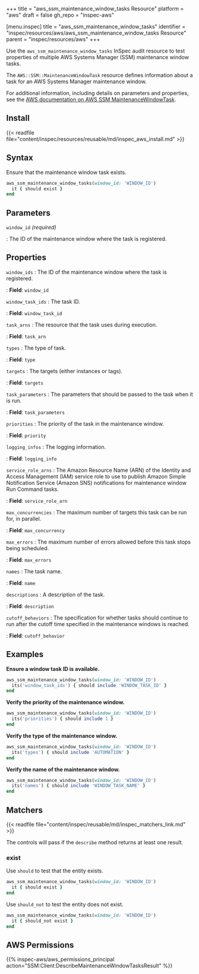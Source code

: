 +++
title = "aws_ssm_maintenance_window_tasks Resource"
platform = "aws"
draft = false
gh_repo = "inspec-aws"

[menu.inspec]
title = "aws_ssm_maintenance_window_tasks"
identifier = "inspec/resources/aws/aws_ssm_maintenance_window_tasks Resource"
parent = "inspec/resources/aws"
+++

Use the `aws_ssm_maintenance_window_tasks` InSpec audit resource to test properties of multiple AWS Systems Manager (SSM) maintenance window tasks.

The `AWS::SSM::MaintenanceWindowTask` resource defines information about a task for an AWS Systems Manager maintenance window.

For additional information, including details on parameters and properties, see the [AWS documentation on AWS SSM MaintenanceWindowTask](https://docs.aws.amazon.com/AWSCloudFormation/latest/UserGuide/aws-resource-ssm-maintenancewindowtask.html).

## Install

{{< readfile file="content/inspec/resources/reusable/md/inspec_aws_install.md" >}}

## Syntax

Ensure that the maintenance window task exists.

```ruby
aws_ssm_maintenance_window_tasks(window_id: 'WINDOW_ID')
  it { should exist }
end
```

## Parameters

`window_id` _(required)_

: The ID of the maintenance window where the task is registered.

## Properties

`window_ids`
: The ID of the maintenance window where the task is registered.

: **Field**: `window_id`

`window_task_ids`
: The task ID.

: **Field**: `window_task_id`

`task_arns`
: The resource that the task uses during execution.

: **Field**: `task_arn`

`types`
: The type of task.

: **Field**: `type`

`targets`
: The targets (either instances or tags).

: **Field**: `targets`

`task_parameters`
: The parameters that should be passed to the task when it is run.

: **Field**: `task_parameters`

`priorities`
: The priority of the task in the maintenance window.

: **Field**: `priority`

`logging_infos`
: The logging information.

: **Field**: `logging_info`

`service_role_arns`
: The Amazon Resource Name (ARN) of the Identity and Access Management (IAM) service role to use to publish Amazon Simple Notification Service (Amazon SNS) notifications for maintenance window Run Command tasks.

: **Field**: `service_role_arn`

`max_concurrencies`
: The maximum number of targets this task can be run for, in parallel.

: **Field**: `max_concurrency`

`max_errors`
: The maximum number of errors allowed before this task stops being scheduled.

: **Field**: `max_errors`

`names`
: The task name.

: **Field**: `name`

`descriptions`
: A description of the task.

: **Field**: `description`

`cutoff_behaviors`
: The specification for whether tasks should continue to run after the cutoff time specified in the maintenance windows is reached.

: **Field**: `cutoff_behavior`

## Examples

**Ensure a window task ID is available.**

```ruby
aws_ssm_maintenance_window_tasks(window_id: 'WINDOW_ID')
  its('window_task_ids') { should include 'WINDOW_TASK_ID' }
end
```

**Verify the priority of the maintenance window.**

```ruby
aws_ssm_maintenance_window_tasks(window_id: 'WINDOW_ID')
  its('priorities') { should include 1 }
end
```

**Verify the type of the maintenance window.**

```ruby
aws_ssm_maintenance_window_tasks(window_id: 'WINDOW_ID')
  its('types') { should include 'AUTOMATION' }
end
```

**Verify the name of the maintenance window.**

```ruby
aws_ssm_maintenance_window_tasks(window_id: 'WINDOW_ID')
  its('names') { should include 'WINDOW_TASK_NAME' }
end
```

## Matchers

{{< readfile file="content/inspec/reusable/md/inspec_matchers_link.md" >}}

The controls will pass if the `describe` method returns at least one result.

### exist

Use `should` to test that the entity exists.

```ruby
aws_ssm_maintenance_window_tasks(window_id: 'WINDOW_ID')
  it { should exist }
end
```

Use `should_not` to test the entity does not exist.

```ruby
aws_ssm_maintenance_window_tasks(window_id: 'WINDOW_ID')
  it { should_not exist }
end
```

## AWS Permissions

{{% inspec-aws/aws_permissions_principal action="SSM:Client:DescribeMaintenanceWindowTasksResult" %}}
